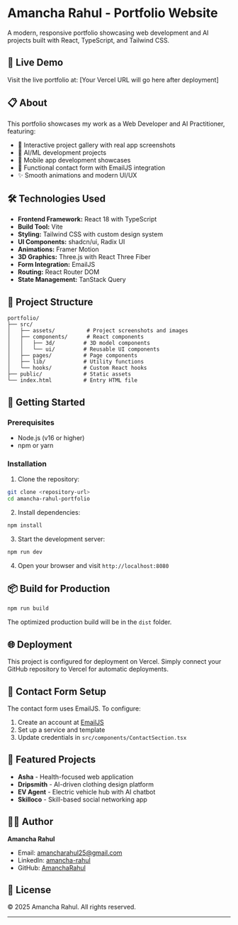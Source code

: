 # Amancha Rahul - Portfolio Website

A modern, responsive portfolio showcasing web development and AI projects built with React, TypeScript, and Tailwind CSS.

## 🌟 Live Demo

Visit the live portfolio at: [Your Vercel URL will go here after deployment]

## 📋 About

This portfolio showcases my work as a Web Developer and AI Practitioner, featuring:
- 🚀 Interactive project gallery with real app screenshots
- 🤖 AI/ML development projects
- 📱 Mobile app development showcases
- 💬 Functional contact form with EmailJS integration
- ✨ Smooth animations and modern UI/UX

## 🛠️ Technologies Used

- **Frontend Framework:** React 18 with TypeScript
- **Build Tool:** Vite
- **Styling:** Tailwind CSS with custom design system
- **UI Components:** shadcn/ui, Radix UI
- **Animations:** Framer Motion
- **3D Graphics:** Three.js with React Three Fiber
- **Form Integration:** EmailJS
- **Routing:** React Router DOM
- **State Management:** TanStack Query

## 📂 Project Structure

```
portfolio/
├── src/
│   ├── assets/          # Project screenshots and images
│   ├── components/      # React components
│   │   ├── 3d/         # 3D model components
│   │   └── ui/         # Reusable UI components
│   ├── pages/          # Page components
│   ├── lib/            # Utility functions
│   └── hooks/          # Custom React hooks
├── public/             # Static assets
└── index.html          # Entry HTML file
```

## 🚀 Getting Started

### Prerequisites

- Node.js (v16 or higher)
- npm or yarn

### Installation

1. Clone the repository:
```bash
git clone <repository-url>
cd amancha-rahul-portfolio
```

2. Install dependencies:
```bash
npm install
```

3. Start the development server:
```bash
npm run dev
```

4. Open your browser and visit `http://localhost:8080`

## 📦 Build for Production

```bash
npm run build
```

The optimized production build will be in the `dist` folder.

## 🌐 Deployment

This project is configured for deployment on Vercel. Simply connect your GitHub repository to Vercel for automatic deployments.

## 📧 Contact Form Setup

The contact form uses EmailJS. To configure:

1. Create an account at [EmailJS](https://www.emailjs.com/)
2. Set up a service and template
3. Update credentials in `src/components/ContactSection.tsx`

## 📱 Featured Projects

- **Asha** - Health-focused web application
- **Dripsmith** - AI-driven clothing design platform
- **EV Agent** - Electric vehicle hub with AI chatbot
- **Skilloco** - Skill-based social networking app

## 👨‍💻 Author

**Amancha Rahul**
- Email: amancharahul25@gmail.com
- LinkedIn: [amancha-rahul](https://www.linkedin.com/in/amancha-rahul-a2b265217/)
- GitHub: [AmanchaRahul](https://github.com/AmanchaRahul)

## 📄 License

© 2025 Amancha Rahul. All rights reserved.

---
